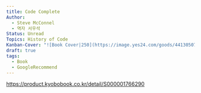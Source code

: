 ```yaml
---
title: Code Complete
Author:
  - Steve McConnel
  - 역자 서우석
Status: Unread
Topics: History of Code
Kanban-Cover: "![Book Cover|250](https://image.yes24.com/goods/44130507/XL)"
draft: true
tags:
  - Book
  - GoogleRecommend
---
```

https://product.kyobobook.co.kr/detail/S000001766290

